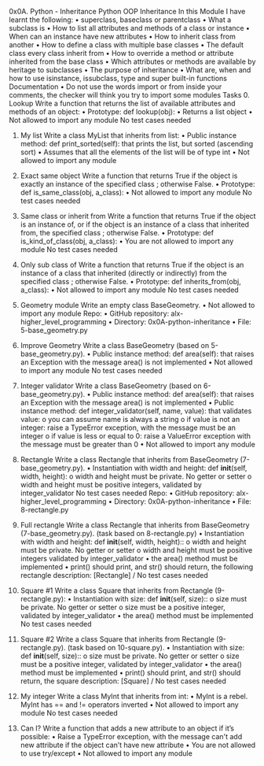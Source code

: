 0x0A. Python - Inheritance
Python OOP Inheritance
In this Module I have learnt the following:
•	superclass, baseclass or parentclass
•	What a subclass is
•	How to list all attributes and methods of a class or instance
•	When can an instance have new attributes
•	How to inherit class from another
•	How to define a class with multiple base classes
•	The default class every class inherit from
•	How to override a method or attribute inherited from the base class
•	Which attributes or methods are available by heritage to subclasses
•	The purpose of inheritance
•	What are, when and how to use isinstance, issubclass, type and super built-in functions
Documentation
•	Do not use the words import or from inside your comments, the checker will think you try to import some modules
Tasks
0. Lookup
Write a function that returns the list of available attributes and methods of an object:
•	Prototype: def lookup(obj):
•	Returns a list object
•	Not allowed to import any module
No test cases needed


1. My list
Write a class MyList that inherits from list:
•	Public instance method: def print_sorted(self): that prints the list, but sorted (ascending sort)
•	Assumes that all the elements of the list will be of type int
•	Not allowed to import any module
2. Exact same object
Write a function that returns True if the object is exactly an instance of the specified class ; otherwise False.
•	Prototype: def is_same_class(obj, a_class):
•	Not allowed to import any module
No test cases needed



3. Same class or inherit from
Write a function that returns True if the object is an instance of, or if the object is an instance of a class that inherited from, the specified class ; otherwise False.
•	Prototype: def is_kind_of_class(obj, a_class):
•	You are not allowed to import any module
No test cases needed



4. Only sub class of
Write a function that returns True if the object is an instance of a class that inherited (directly or indirectly) from the specified class ; otherwise False.
•	Prototype: def inherits_from(obj, a_class):
•	Not allowed to import any module
No test cases needed



5. Geometry module
Write an empty class BaseGeometry.
•	Not allowed to import any module
Repo:
•	GitHub repository: alx-higher_level_programming
•	Directory: 0x0A-python-inheritance
•	File: 5-base_geometry.py

6. Improve Geometry
Write a class BaseGeometry (based on 5-base_geometry.py).
•	Public instance method: def area(self): that raises an Exception with the message area() is not implemented
•	Not allowed to import any module
No test cases needed


7. Integer validator
Write a class BaseGeometry (based on 6-base_geometry.py).
•	Public instance method: def area(self): that raises an Exception with the message area() is not implemented
•	Public instance method: def integer_validator(self, name, value): that validates value:
o	you can assume name is always a string
o	if value is not an integer: raise a TypeError exception, with the message <name> must be an integer
o	if value is less or equal to 0: raise a ValueError exception with the message <name> must be greater than 0
•	Not allowed to import any module



8. Rectangle
Write a class Rectangle that inherits from BaseGeometry (7-base_geometry.py).
•	Instantiation with width and height: def __init__(self, width, height):
o	width and height must be private. No getter or setter
o	width and height must be positive integers, validated by integer_validator
No test cases needed
Repo:
•	GitHub repository: alx-higher_level_programming
•	Directory: 0x0A-python-inheritance
•	File: 8-rectangle.py





9. Full rectangle
Write a class Rectangle that inherits from BaseGeometry (7-base_geometry.py). (task based on 8-rectangle.py)
•	Instantiation with width and height: def __init__(self, width, height)::
o	width and height must be private. No getter or setter
o	width and height must be positive integers validated by integer_validator
•	the area() method must be implemented
•	print() should print, and str() should return, the following rectangle description: [Rectangle] <width>/<height>
No test cases needed



10. Square #1
Write a class Square that inherits from Rectangle (9-rectangle.py):
•	Instantiation with size: def __init__(self, size)::
o	size must be private. No getter or setter
o	size must be a positive integer, validated by integer_validator
•	the area() method must be implemented
No test cases needed


11. Square #2
Write a class Square that inherits from Rectangle (9-rectangle.py). (task based on 10-square.py).
•	Instantiation with size: def __init__(self, size)::
o	size must be private. No getter or setter
o	size must be a positive integer, validated by integer_validator
•	the area() method must be implemented
•	print() should print, and str() should return, the square description: [Square] <width>/<height>
No test cases needed



12. My integer
Write a class MyInt that inherits from int:
•	MyInt is a rebel. MyInt has == and != operators inverted
•	Not allowed to import any module
No test cases needed




13. Can I?
Write a function that adds a new attribute to an object if it’s possible:
•	Raise a TypeError exception, with the message can't add new attribute if the object can’t have new attribute
•	You are not allowed to use try/except
•	Not allowed to import any module


